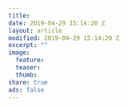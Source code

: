 ```yaml
---
title:
date: 2019-04-29 15:14:20 Z
layout: article
modified: 2019-04-29 15:14:20 Z
excerpt: ""
image:
  feature:
  teaser:
  thumb:
share: true
ads: false
---
```


